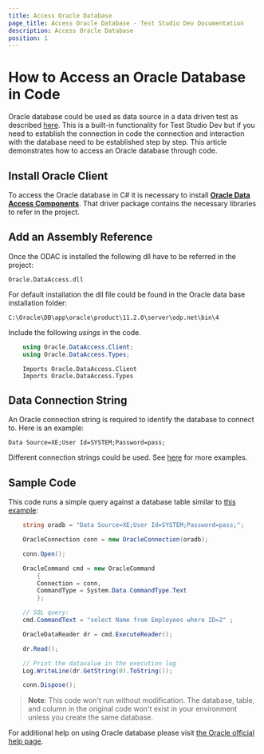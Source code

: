 ```yaml
---
title: Access Oracle Database
page_title: Access Oracle Database - Test Studio Dev Documentation
description: Access Oracle Database
position: 1
---
```

# How to Access an Oracle Database in Code

Oracle database could be used as data source in a data driven test as described <a href="/features/data-driven-testing/add-data-source#add-a-database-source" target="_blank">here</a>. This is a built-in functionality for Test Studio Dev but if
you need to establish the connection in code the connection and interaction with the database need to be established step by step. This article demonstrates how to access an Oracle database through code.

## Install Oracle Client

To access the Oracle database in C# it is necessary to install <a href="http://www.oracle.com/technetwork/topics/dotnet/utilsoft-086879.html" target="_blank">**Oracle Data Access Components**</a>. That driver package contains the necessary libraries to refer in the project.

## Add an Assembly Reference

Once the ODAC is installed the following dll have to be referred in the project:

	Oracle.DataAccess.dll

For default installation the dll file could be found in the Oracle data base installation folder:

	C:\Oracle\DB\app\oracle\product\11.2.0\server\odp.net\bin\4

Include the following *usings* in the code.

````C#
    using Oracle.DataAccess.Client;
    using Oracle.DataAccess.Types;
````
````VB
    Imports Oracle.DataAccess.Client
    Imports Oracle.DataAccess.Types
````

## Data Connection String

An Oracle connection string is required to identify the database to connect to. Here is an example:

````
Data Source=XE;User Id=SYSTEM;Password=pass;
````

Different connection strings could be used. See <a href="https://www.connectionstrings.com/oracle/" target="_blank">here</a> for more examples.

## Sample Code

This code runs a simple query against a database table similar to <a href="/advanced-topics/data-driven-testing/oracle-db-example" target="_blank">this example</a>:

````C#
    string oradb = "Data Source=XE;User Id=SYSTEM;Password=pass;";

    OracleConnection conn = new OracleConnection(oradb);

    conn.Open();

    OracleCommand cmd = new OracleCommand 
        {
        Connection = conn,
        CommandType = System.Data.CommandType.Text
        };

    // SQL query:
    cmd.CommandText = "select Name from Employees where ID=2" ;

    OracleDataReader dr = cmd.ExecuteReader();

    dr.Read();

    // Print the datavalue in the execution log
    Log.WriteLine(dr.GetString(0).ToString());

    conn.Dispose();
````

>**Note**: This code won't run without modification. The database, table, and column in the original code won't exist in your environment unless you create the same database.

For additional help on using Oracle database please visit <a href="http://www.oracle.com/webfolder/technetwork/tutorials/obe/db/dotnet/GettingStartedNETVersion/GettingStartedNETVersion.htm" target="_blank">the Oracle official help page</a>.
